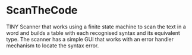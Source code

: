 # ScanTheCode
TINY Scanner that works using a finite state machine to scan the text in a word and builds a table with each recognised syntax and its equivalent type.
The scanner has a simple GUI that works with an error handler mechanism to locate the syntax error.
